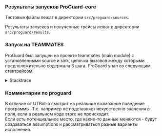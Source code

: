 ### Результаты запусков ProGuard-core

Тестовые файлы лежат в директории `src/proguard/sources`.

Результаты запусков и полученные трейсы лежат в директории `src/proguard/results`.

### Запуск на TEAMMATES

ProGuard был запущен на проекте teammates (main module) с установленными source и sink, цепочка вызовов между которыми предположительно содержала 3 шага.
ProGuard упал со следующим стектрейсом:

<details>
<summary>Stacktrace</summary>

```
Exception in thread "main" java.lang.OutOfMemoryError: Java heap space
	at proguard.classfile.instruction.InstructionFactory.create(InstructionFactory.java:214)
	at proguard.classfile.instruction.InstructionFactory.create(InstructionFactory.java:43)
	at proguard.classfile.attribute.CodeAttribute.instructionsAccept(CodeAttribute.java:173)
	at proguard.classfile.attribute.CodeAttribute.instructionsAccept(CodeAttribute.java:147)
	at proguard.analysis.cpa.jvm.cfa.visitors.JvmIntraproceduralCfaFillerAllInstructionVisitor.visitCodeAttribute(JvmIntraproceduralCfaFillerAllInstructionVisitor.java:98)
	at proguard.analysis.cpa.jvm.util.CfaUtil$1.visitCodeAttribute(CfaUtil.java:86)
	at proguard.classfile.attribute.CodeAttribute.accept(CodeAttribute.java:138)
	at proguard.classfile.ProgramMethod.attributesAccept(ProgramMethod.java:148)
	at proguard.classfile.attribute.visitor.AllAttributeVisitor.visitProgramMember(AllAttributeVisitor.java:94)
	at proguard.classfile.visitor.MemberVisitor.visitProgramMethod(MemberVisitor.java:57)
	at proguard.classfile.ProgramMethod.accept(ProgramMethod.java:140)
	at proguard.classfile.ProgramClass.methodsAccept(ProgramClass.java:695)
	at proguard.classfile.visitor.AllMethodVisitor.visitAnyClass(AllMethodVisitor.java:46)
	at proguard.classfile.visitor.ClassVisitor.visitProgramClass(ClassVisitor.java:40)
	at proguard.classfile.ProgramClass.accept(ProgramClass.java:544)
	at proguard.classfile.ClassPool.classesAccept(ClassPool.java:291)
	at proguard.analysis.cpa.jvm.util.CfaUtil.createIntraproceduralCfaFromClassPool(CfaUtil.java:76)
	at proguard.analysis.cpa.jvm.util.CfaUtil.createIntraproceduralCfaFromClassPool(CfaUtil.java:65)
	at proguard.analysis.cpa.jvm.util.CfaUtil.createInterproceduralCfaFromClassPool(CfaUtil.java:150)
	at MainKt.main(Main.kt:13)
```
	
</details>

### Комментарии по proguard

В отличие от UTBot-а смотрит на реальное возможное поведение программы. Т.е. например не подставляет искусственно значения в поля, если в реальном коде этого не происходит.  
Если есть потенциальное место, где какие-то данные меняются - будут создаваться assumptions и рассматриваться разные варианты исполнения.


